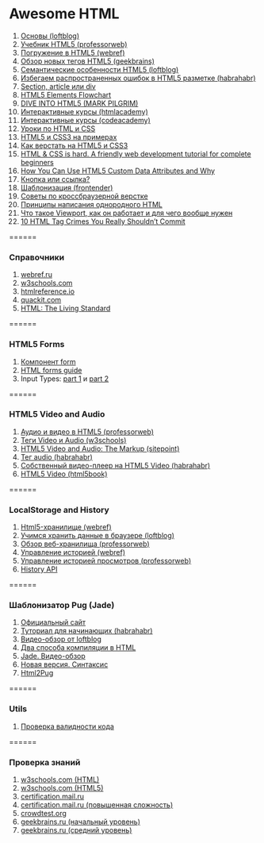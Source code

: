 # Awesome HTML

1. [Основы (loftblog)](http://loftblog.ru/material/html-dlya-nachinayushhix-urok-pervyj/)
2. [Учебник HTML5 (professorweb)](http://professorweb.ru/my/html/html5/level1/html5_index.php)
3. [Погружение в HTML5 (webref)](https://webref.ru/layout/diveintohtml5)
4. [Обзор новых тегов HTML5 (geekbrains)](https://geekbrains.ru/events/213)
5. [Семантические особенности HTML5 (loftblog)](https://www.youtube.com/watch?v=LOphfrzuxtc&list=TLz-or-IK5rGkwMzA3MjAxNg)
6. [Избегаем распространенных ошибок в HTML5 разметке (habrahabr)](http://habrahabr.ru/post/124993/)
7. [Section, article или div](http://webhitech.ru/notes/div-section-article/)
8. [HTML5 Elements Flowchart](http://html5doctor.com/downloads/h5d-sectioning-flowchart.png)
9. [DIVE INTO HTML5 (MARK PILGRIM)](http://diveintohtml5.info/index.html)
10. [Интерактивные курсы (htmlacademy)](https://htmlacademy.ru/courses)
11. [Интерактивные курсы (codeacademy)](https://www.codecademy.com/en/tracks/web)
12. [Уроки по HTML и CSS](https://webref.ru/layout/learn-html-css)
13. [HTML5 и CSS3 на примерах](https://webref.ru/layout/html5-css3)
14. [Как верстать на HTML5 и CSS3](https://webref.ru/layout/howtocodeinhtml)
15. [HTML & CSS is hard. A friendly web development tutorial for complete beginners](https://internetingishard.com/html-and-css/)
16. [How You Can Use HTML5 Custom Data Attributes and Why](https://www.sitepoint.com/how-why-use-html5-custom-data-attributes/)
17. [Кнопка или ссылка?](https://www.youtube.com/watch?v=MWJKwn_gKR4)
18. [Шаблонизация (frontender)](http://frontender.info/template/) 
19. [Советы по кроссбраузерной верстке](http://www.internet-technologies.ru/articles/article_1834.html)
20. [Принципы написания однородного HTML](http://forwebdev.ru/html/principles-for-writing-idiomatic-html/)
21. [Что такое Viewport, как он работает и для чего вообще нужен](http://frontender.com.ua/mobile-web/wtf-viewport/)
22. [10 HTML Tag Crimes You Really Shouldn’t Commit](http://line25.com/articles/10-html-tag-crimes-you-really-shouldnt-commit)

======

### Справочники
1. [webref.ru](https://webref.ru/html)
2. [w3schools.com](http://www.w3schools.com/html/default.asp)
3. [htmlreference.io](http://htmlreference.io/semantic/)
4. [quackit.com](http://www.quackit.com/html/)
5. [HTML: The Living Standard](https://html.spec.whatwg.org/dev/)

======

### HTML5 Forms
1. [Компонент form](http://www.cyberguru.ru/web/html/form-tag-html.html)
2. [HTML forms guide](https://developer.mozilla.org/en-US/docs/Learn/HTML/Forms) 
3. Input Types: [part 1](https://www.sitepoint.com/html5-forms-input-types/) и [part 2](https://www.sitepoint.com/html5-forms-input-types-part-2/)

======

### HTML5 Video and Audio
1. [Аудио и видео в HTML5 (professorweb)](https://professorweb.ru/my/html/html5/level3/3_1.php)
2. [Теги Video и Audio (w3schools)](http://www.w3schools.com/TagS/ref_av_dom.asp)
3. [HTML5 Video and Audio: The Markup (sitepoint)](https://www.sitepoint.com/html5-video-and-audio-the-markup/)
4. [Тег audio (habrahabr)](https://habrahabr.ru/post/148202/ )
5. [Собственный видео-плеер на HTML5 Video (habrahabr)](https://habrahabr.ru/company/microsoft/blog/127295/)
6. [HTML5 Video (html5book)](https://html5book.ru/html5-video/)

======

### LocalStorage and History
1. [Html5-хранилище (webref)](https://webref.ru/layout/diveintohtml5/storage)
2. [Учимся хранить данные в браузере (loftblog)](http://loftblog.ru/material/uchimsya-xranit-dannye-v-brauzere-vmeste-s-html5-localstorage/)
3. [Обзор веб-хранилища (professorweb)](http://professorweb.ru/my/html/html5/level5/5_1.php)
4. [Управление историей (webref)](https://webref.ru/layout/diveintohtml5/history)
5. [Управление историей просмотров (professorweb)](http://professorweb.ru/my/html/html5/level8/8_3.php)
6. [History API](https://css-tricks.com/using-the-html5-history-api/)

======

### Шаблонизатор Pug (Jade)
1. [Официальный сайт](http://jade-lang.com/)
2. [Туториал для начинающих (habrahabr)](https://habrahabr.ru/post/278109/)
3. [Видео-обзор от loftblog](http://loftblog.ru/material/preprocessor-jade-ustanovka-i-bazovoe-ispolzovanie/)
4. [Два способа компиляции в HTML](http://zencoder.ru/html/jade-to-html/)
5. [Jade. Видео-обзор](https://www.youtube.com/watch?v=QCsFDi1cQIk)
6. [Новая версия. Синтаксис](https://pugjs.org/api/migration-v2.html)
7. [Html2Pug](http://html2jade.org/)

======

### Utils
1. [Проверка валидности кода](https://validator.w3.org/nu/)

======

### Проверка знаний
1. [w3schools.com (HTML)](http://www.w3schools.com/quiztest/quiztest.asp?Qtest=HTML)
2. [w3schools.com (HTML5)](http://www.w3schools.com/quiztest/quiztest.asp?qtest=HTML5)
3. [certification.mail.ru](https://certification.mail.ru/tests/html/start/)
4. [certification.mail.ru (повышенная сложность)](https://certification.mail.ru/tests/html-timechallenge/start/)
5. [crowdtest.org](http://crowdtest.org/ru/html)
6. [geekbrains.ru (начальный уровень)](https://geekbrains.ru/tests/2)
7. [geekbrains.ru (средний уровень)](https://geekbrains.ru/tests/17)
